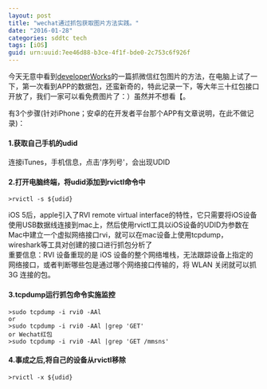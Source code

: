 ```yaml
---
layout: post
title: "wechat通过抓包获取图片方法实践。"
date: "2016-01-28"
categories: sddtc tech
tags: [iOS]
guid: urn:uuid:7ee46d88-b3ce-4f1f-bde0-2c753c6f926f
---
```


今天无意中看到[developerWorks](http://mp.weixin.qq.com/s?__biz=MjM5MzA0ODkyMA==&mid=405276891&idx=1&sn=ebd98476ad94725d57d2570bde17e45d&scene=23&srcid=0128POvbcBkiuZTd9TG7aCs2#rd)的一篇抓微信红包图片的方法，在电脑上试了一下，第一次看到APP的数据包，还蛮新奇的，特此记录一下，等大年三十红包接口开放了，我们一家可以看免费图片了：）虽然并不想看【。  

有3个步骤(针对iPhone；安卓的在开发者平台那个APP有文章说明，在此不做记录)：  

#### 1.获取自己手机的udid  

连接iTunes，手机信息，点击'序列号'，会出现UDID  

#### 2.打开电脑终端，将udid添加到rvictl命令中  

```vim
>rvictl -s ${udid}
```

iOS 5后，apple引入了RVI remote virtual interface的特性，它只需要将iOS设备使用USB数据线连接到mac上，然后使用rvictl工具以iOS设备的UDID为参数在Mac中建立一个虚拟网络接口rvi，就可以在mac设备上使用tcpdump，wireshark等工具对创建的接口进行抓包分析了  
重要信息：RVI 设备重现的是 iOS 设备的整个网络堆栈，无法跟踪设备上指定的网络接口，或者判断哪些包是通过哪个网络接口传输的，将 WLAN 关闭就可以抓 3G 连接的包。  

#### 3.tcpdump运行抓包命令实施监控  

```vim
>sudo tcpdump -i rvi0 -AAl
or
>sudo tcpdump -i rvi0 -AAl |grep 'GET'
or Wechat红包
>sudo tcpdump -i rvi0 -AAl |grep 'GET /mmsns'
```

#### 4.事成之后,将自己的设备从rvictl移除  

```vim
>rvictl -x ${udid}
```
